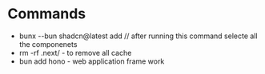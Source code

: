 # Commands

- bunx --bun shadcn@latest add // after running this command selecte all the componenets
- rm -rf .next/ - to remove all cache
- bun add hono - web application frame work